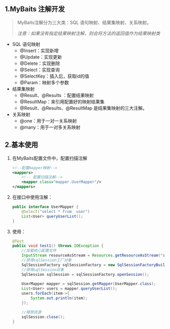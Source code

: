 





## 1.MyBaits 注解开发

> MyBaits注解分为三大类：SQL 语句映射、结果集映射、关系映射。
>
> *注意：如果没有指定结果映射注解，则会将方法的返回值作为结果映射类*

- SQL 语句映射
  - @Insert：实现新增
  - @Update：实现更新
  -  @Delete：实现删除 
  -  @Select：实现查询
  - @SelectKey：插入后，获取id的值
  - @Param：映射多个参数
- 结果集映射
  -  @Result、@Results ：配置结果映射
  -  @ResultMap：来引用配置好的映射结果集
  - @Result、@Results、@ResultMap 是结果集映射的三大注解。
- 关系映射
  - @one：用于一对一关系映射
  - @many：用于一对多关系映射

## 2.基本使用

1. 在MyBaits配置文件中，配置扫描注解

   ```xml
   <!--配置mapper映射-->
   <mappers>
       <!-- 配置扫描注解-->
       <mapper class="mapper.UserMapper"/>
   </mappers>
   ```

2. 在接口中使用注解：

   ```java
   public interface UserMapper {
       @Select("select * from  user")
       List<User> queryUserList();
   }
   ```

3. 使用：

   ```java
   @Test
   public void test1() throws IOException {
       //加载核心配置文件
       InputStream resourceAsStream = Resources.getResourceAsStream("sqlMapConfig.xml");
       //获得sqlSession工厂对象
       SqlSessionFactory sqlSessionFactory = new SqlSessionFactoryBuilder().build(resourceAsStream);
       //获得sqlSession对象
       SqlSession sqlSession = sqlSessionFactory.openSession();
       
       UserMapper mapper = sqlSession.getMapper(UserMapper.class);
       List<User> users = mapper.queryUserList();
       users.forEach(item->{
           System.out.println(item);
       });
   
       //释放资源
       sqlSession.close();
   }
   ```